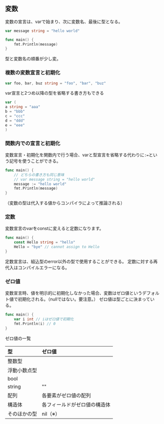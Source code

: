 ## 変数
変数の宣言は、varで始まり、次に変数名、最後に型となる。
```.go
var message string = "hello world"

func main() {
    fmt.Println(message)
}
```
型と変数名の順番が少し変。

### 複数の変数宣言と初期化
```.go
var foo, bar, buz string = "foo", "bar", "buz"
```

var宣言と2つめ以降の型を省略する書き方もできる
```.go
var (
a string = "aaa"
b = "bbb"
c = "ccc"
d = "ddd"
e = "eee"
)
```

### 関数内での宣言と初期化
変数宣言・初期化を関数内で行う場合、varと型宣言を省略する代わりに`:=`という記号を使うことができる。
```.go
func main() {
    // どちらの書き方も同じ意味
    // var message string = "hello world"
    message := "hello world"
    fmt.Println(message)
}
```
（変数の型は代入する値からコンパイラによって推論される）

### 定数
変数宣言のvarをconstに変えると定数になります。
```.go
func main() {
    const Hello string = "hello"
    Hello = "bye" // cannot assign to Hello
}
```
定数宣言は、組込型のerror以外の型で使用することができる。
定数に対する再代入はコンパイルエラーになる。

### ゼロ値

変数宣言時、値を明示的に初期化しなかった場合、変数はゼロ値というデフォルト値で初期化される。（nullではない。要注意。）
ゼロ値は型ごとに決まっている。
```.go
func main() {
    var i int // iはゼロ値で初期化
    fmt.Println(i) // 0
}
```
ゼロ値の一覧

|  型 | ゼロ値 |
|  :------ | :------ |
|  整数型 |  |
|  浮動小数点型 |  |
|  bool |  |
|  string | "" |
|  配列 | 各要素がゼロ値の配列 |
|  構造体 | 各フィールドがゼロ値の構造体 |
|  そのほかの型 | nil（※） |
